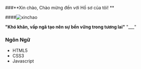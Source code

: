 ###**Xin chào, Chào mừng đến với Hồ sơ của tôi! **

####![xinchao](https://user-images.githubusercontent.com/90835621/146675973-20c426b6-8fb6-4d1d-a47c-6639746101ba.gif)

 **"Khó khăn, vấp ngã tạo nên sự bền vững trong tương lai"**
  "___"

### Ngôn Ngữ
   - HTML5
   - CSS3
   - Javascript
	
